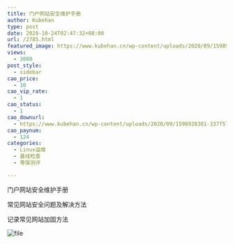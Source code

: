 ```yaml
---
title: 门户网站安全维护手册
author: Kubehan
type: post
date: 2020-10-24T02:47:32+08:00
url: /2785.html
featured_image: https://www.kubehan.cn/wp-content/uploads/2020/09/1598928407-321532459ca88d2.png
views:
  - 3080
post_style:
  - sidebar
cao_price:
  - 10
cao_vip_rate:
  - 1
cao_status:
  - 1
cao_downurl:
  - https://www.kubehan.cn/wp-content/uploads/2020/09/1598928301-337f57373a4f1e6.pdf
cao_paynum:
  - 124
categories:
  - Linux运维
  - 基线检查
  - 等保测评

---
```

门户网站安全维护手册

常见网站安全问题及解决方法

记录常见网站加固方法

<img decoding="async" src="https://www.kubehan.cn/wp-content/uploads/2020/09/1598928407-321532459ca88d2.png" alt="file" />